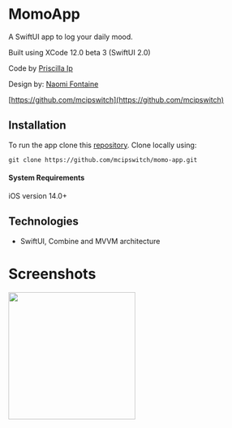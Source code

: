 # MomoApp

A SwiftUI app to log your daily mood.

Built using XCode 12.0 beta 3 (SwiftUI 2.0)

Code by [Priscilla Ip](https://www.prsclla.com)

Design by: [Naomi Fontaine](https://www.behance.net/naomifontaine)

[https://github.com/mcipswitch](https://github.com/mcipswitch)

## Installation
To run the app clone this [repository](https://github.com/mcipswitch/swapi-app). Clone locally using:

`git clone https://github.com/mcipswitch/momo-app.git`

#### System Requirements
iOS version 14.0+

## Technologies

* SwiftUI, Combine and MVVM architecture

# Screenshots

<p float="left">
  <img src="https://github.com/mcipswitch/momo-app/blob/master/Screenshots/peak.png" width="250">
</p>
